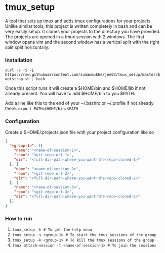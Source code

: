 # tmux_setup

A tool that sets up tmux and adds tmux configurations for your projects.
Unlike similar tools, this project is written completely in bash and can be very easily setup.
It clones your projects to the directory you have provided.
The projects are opened in a tmux session with 2 windows.
The first window opens vim and the second window has a vertical split with the right split split horizontally.

### Installation

`curl -s -S -L https://raw.githubusercontent.com/sumanmukherjee03/tmux_setup/master/bootstrap.sh | bash`

Once this script runs it will create a $HOME/bin and $HOME/lib if not already present.
You will have to add $HOME/bin to you $PATH.

Add a line like this to the end of your ~/.bashrc or ~/.profile if not already there.
`export PATH=$HOME/bin:$PATH`

### Configuration
Create a $HOME/.projects.json file with your project configuration like so

```json
{
  "<group-1>": [{
    "name": "<name-of-session-1>",
    "repo": "<git-repo-url-1>",
    "dir": "<full-dir-path-where-you-want-the-repo-cloned-1>"
  }, {
    "name": "<name-of-session-2>",
    "repo": "<git-repo-url-2>",
    "dir": "<full-dir-path-where-you-want-the-repo-cloned-2>"
  }, {
    "name": "<name-of-session-3>",
    "repo": "<git-repo-url-3>",
    "dir": "<full-dir-path-where-you-want-the-repo-cloned-3>"
  }]
}
```

### How to run
1. `tmux_setup -h # To get the help menu`
2. `tmux_setup -s <group-1> # To start the tmux sessions of the group`
3. `tmux_setup -k <group-1> # To kill the tmux sessions of the group`
4. `tmux attach-session -t <name-of-session-1> # To join the sessions`
